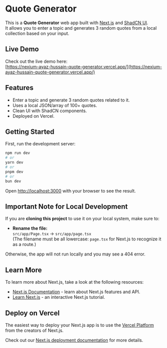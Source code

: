 # Quote Generator

This is a **Quote Generator** web app built with [Next.js](https://nextjs.org) and [ShadCN UI](https://ui.shadcn.com/).  
It allows you to enter a topic and generates 3 random quotes from a local collection based on your input.

## Live Demo

Check out the live demo here:  
[https://nexium-ayaz-hussain-quote-generator.vercel.app/](https://nexium-ayaz-hussain-quote-generator.vercel.app/)

## Features

- Enter a topic and generate 3 random quotes related to it.
- Uses a local JSON/array of 100+ quotes.
- Clean UI with ShadCN components.
- Deployed on Vercel.




## Getting Started

First, run the development server:

```bash
npm run dev
# or
yarn dev
# or
pnpm dev
# or
bun dev
```

Open [http://localhost:3000](http://localhost:3000) with your browser to see the result.

## Important Note for Local Development

If you are **cloning this project** to use it on your local system, make sure to:

- **Rename the file:**  
  `src/app/Page.tsx` → `src/app/page.tsx`  
  (The filename must be all lowercase: `page.tsx` for Next.js to recognize it as a route.)

Otherwise, the app will not run locally and you may see a 404 error.

## Learn More

To learn more about Next.js, take a look at the following resources:

- [Next.js Documentation](https://nextjs.org/docs) - learn about Next.js features and API.
- [Learn Next.js](https://nextjs.org/learn) - an interactive Next.js tutorial.

## Deploy on Vercel

The easiest way to deploy your Next.js app is to use the [Vercel Platform](https://vercel.com/new?utm_medium=default-template&filter=next.js&utm_source=create-next-app&utm_campaign=create-next-app-readme) from the creators of Next.js.

Check out our [Next.js deployment documentation](https://nextjs.org/docs/app/building-your-application/deploying) for more details.